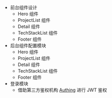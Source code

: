 - 前台组件设计
  - Hero 组件
  - ProjectList 组件
  - Detail 组件
  - TechStackList 组件
  - Footer 组件
- 后台组件配置模块
  - Hero 组件
  - ProjectList 组件
  - Detail 组件
  - TechStackList 组件
  - Footer 组件
- 登录模块
  - 借助第三方鉴权机构 [Authing](https://www.authing.cn/) 进行 JWT 鉴权
